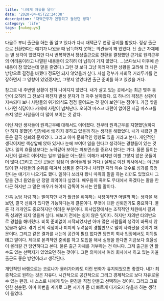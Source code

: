 ```yaml
---
title: '나에게 자유를 달라'
date: '2020-04-05T22:24:38'
description: '재택근무가 연장되고 들었던 생각'
category: 'life'
tags: [nukeguys]
---
```


다음주 부터 출근을 하는 줄 알고 있다가 다시 재택근무 연장 공지를 받았다. 정상 출근으로 전환한다는 얘기가 나왔을 때 납득하지 못하는 의견들이 꽤 있었다. 난 출근 자체에는 별 생각이 없었지만 다시 번복하면서 정상출근으로 전환을 결정했던 근거로 원격근무의 어려움이라고 나열된 내용들이 오히려 더 납득이 가지 않았다. ...(쓰다보니 이후에 쓴 내용이 참 많았는데 말을 줄였다.) 그런 것 보다 그냥 이러저러한 상황을 고려해 더 나은 방향으로 결정을 바꿨다 정도면 되지 않았을까 싶다. 사실 정부가 사회적 거리두기를 연장하면서 그 영향이 있었겠지만, 그렇지 않았다면 출근 준비를 하고 있었을 거다.

참고로 내 주변엔 상황이 전혀 나아지지 않았다. 내가 살고 있는 곳에서는 최근 몇주 동안이 오히려 그 전보다 확진자 발생 문자가 더 자주 날아왔다. 또 하나의 걱정은 상황이 지속되다 보니 사람들의 위기의식도 점점 줄어드는 것 같아 보인다는 점이다. 가끔 밖을 나가면 식당이나 카페에 사람이 넘쳐난다. 오히려 마스크 대란이 없어진 지금 마스크를 쓰지 않은 사람들이 더 많이 보이는 것 같다.

이런 저런 생각들이 원격근무에 대해서도 이어졌다. 전부터 원격근무를 지향했던(하지만 하지 못했던) 입장에서 왜 하지 못하고 있을까 하는 생각을 해봤었다. 내가 내렸던 결론은 결국 신뢰의 문제였다. 그리고 아마 문화적인 영향도 있을 거라고 본다. 개인적인 생각이지만 책상앞에 앉아 있거나 눈에 보여야 일을 한다고 생각하는 경향들이 있는 것 같다. 일의 효율성보다는 노력같아 보이는 퍼포먼스를 중요시 한다는 거다. 물론 들이는 시간이 결과로 이어지는 일부 업들은 어느정도 이해가 되지만 이젠 그렇지 않은 곳들이 더 많다.(그리고 그런 곳들은 점점 더 줄어들게 될 거다.) 실제로 이전 회사에서는 야근을 많이 한 사람들의 순위를 매겨서 상품을 준다거나 처리한 지라 이슈 갯수로 성과를 측정한다는 얘기가 나오기도 했다. 일하다 쓰러져 봤니 따위의 말을 하는 리더도 있었으니 그 말을 건너 들었을 땐 정말 최악이다 싶었다. 배우들이 죽어도 무대에서 죽겠다는 말을 한다곤 하지만 그 말은 배우가 해야지 감독이 해서는 안될 말이다.

간혹 농담 처럼 하는 말이지만 내가 월급을 줘야하는 사장이라면 어떨까 하는 생각을 해보면, 결국 신뢰가 있다면 가능하다는게 결론이다. 무엇에 대한 신뢰인가도 중요하다. 물론 각 개개인도 중요하지만 어려운 부분이다. 회사입장에서는 조직적인 차원에서 결과 즉 성과면 되지 않을까 싶다. 해보기 전에는 쉽지 않은 일이다. 하지만 자의반 타의반으로 경험을 해버렸다. 비록 준비없이 시작되었지만 아마 많은 사람들의 생각이 바뀌지 않았을까 싶다. 겪기 전의 걱정이나 미지의 두려움이 경험만으로 많이 사라졌을 것이기 때문이다. 그리고 같은 결과를 내는데 공간이 필요 없다면 당연히 회사 입장에서도 이득일 테고 말이다. 제대로 본격적인 준비를 하고 도입을 해서 실행을 한다면 지금보다 효율성이 올라갈 건 당연하다고 본다. 물론 출근 자체를 거부하는 건 아니다. 그저 출근을 안 할 수도 있는 선택지가 있었으면 하는 것이다. 그런 의미에서 여러 회사에서 하고 있는 자율출근도 좋은 방안이라고 생각된다.

개인적인 바램으로는 코로나가 물러가더라도 이런 변화가 유지되었으면 좋겠다. 내가 최종적으로 원하는 것은 자유다. 시간적으로 공간적으로 그리고 경제적으로 보다 자유로울 수 있는 환경. 내 스스로 나에게 맞는 환경을 직접 만들고 선택하는 것이다. 그리고 그로인한 선순환. 아마 이번을 계기로 그런 시기가 좀 더 빠르게 다가오지 않을까 하는 생각이 들었다.
